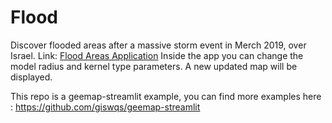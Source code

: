 # Flood
Discover flooded areas after a massive storm event in Merch 2019, over Israel.
Link: [Flood Areas Application](https://share.streamlit.io/ofirmazor/flood/main/FloodAreasApp.py)
Inside the app you can change the model radius and kernel type parameters. A new updated map will be displayed.


This repo is a geemap-streamlit example, you can find more examples here : https://github.com/giswqs/geemap-streamlit
